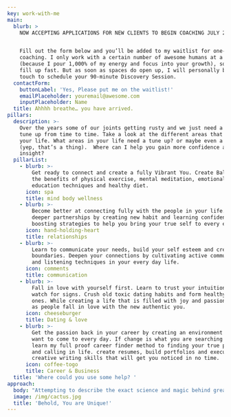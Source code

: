 ```yaml
---
key: work-with-me
main:
  blurb: >
    NOW ACCEPTING APPLICATIONS FOR NEW CLIENTS TO BEGIN COACHING JULY 2019. 


    Fill out the form below and you’ll be added to my waitlist for one-on-one
    coaching. I only work with a certain number of awesome humans at a time
    (because I pour 1,000% of my energy and focus into your growth), so spots
    fill up fast. But as soon as spaces do open up, I will personally be in
    touch to schedule your 90-minute Discovery Session.
  contactForm:
    buttonLabel: 'Yes, Please put me on the waitlist!'
    emailPlaceholder: youremail@awesome.com
    inputPlaceholder: Name
  title: Ahhhh breathe… you have arrived.
pillars:
  description: >-
    Over the years some of our joints getting rusty and we just need a little
    tune up from time to time. Take a look at the different areas that make up
    your life. What areas in your life need a tune up? or maybe even a tune down
    (yep, that’s a thing).  Where can I help you gain more confidence and
    insight? 
  pillarList:
    - blurb: >-
        Get ready to connect and create a fully Vibrant You. Create Balance with
        the benefits of physical exercise, mental meditation, emotional
        education techniques and healthy diet.
      icon: spa
      title: mind body wellness
    - blurb: >-
        Become better at connecting fully with the people in your life. Grow
        deeper partnerships by creating new habit and learning confidence
        boosting strategies to help you bring your true self to every encounter.
      icon: hand-holding-heart
      title: relationships
    - blurb: >-
        Learn to communicate your needs, build your self esteem and create
        boundaries. Deepen your connections by cultivating active communication
        and listening techniques in your every day life.
      icon: comments
      title: communication
    - blurb: >-
        Fall in love with yourself first. Learn to trust your intuition and
        watch for signs. Crush old toxic dating habits and form healthy new
        ones. While creating a life that is filled with joy and passion, watch
        as people fall in love with the new authentic you.
      icon: cheeseburger
      title: Dating & love
    - blurb: >-
        Get the passion back in your career by creating an environment that you
        want to come to every day. If change is what you are searching for,
        learn my full proof career finder method to finding your true passion
        and calling in life. create resumes, build portfolios and execute
        creative writing skills that will get you noticed in no time.
      icon: coffee-togo
      title: Career & Business
  title: 'Where could you use some help? '
approach:
  body: "Attempting to describe the exact science and magic behind great coaching presents a challenge because every coaching opportunity is new and wildly different.\_That’s because\_you\_are\_totally unique, and so are your dreams (and struggles).\_#truth.\n\nI don’t do store-bought, sauce-from-the-jar style coaching. I don’t have some one-size-fits-all program or set system that “guarantees” transformation.\n\nInstead,\_I do the only thing that ever actually works–having deep, powerful, honest coaching conversations\_with real people, who want real change.\n\nMy clients are smart, thoughtful, multi-dimensional humans who are committed to themselves and their journey.\_They are resourceful, creative, hard-working\_thinkers and feelers.\_They crave passion and purpose. They desire fulfilling relationships and careers. They know they want\_something more,\_and they’re super sick of living without it.\n\nIf you could use a little help navigating the path from where you are to where you want to be, now might be the perfect time to seek out some assistance.\_Life is hard enough, and you really don’t need to go it alone.\n\nFill out the form at the top or bottom of this page and you’ll be added to my waitlist for one-on-one coaching.\_I only work with a certain number of awesome humans at a time (because I pour 1,000% of my energy and focus into your growth), so spots fill up fast. But as soon as spaces do open up, I will personally be in touch to schedule your 90-minute Discovery Session."
  image: /img/cactus.jpg
  title: 'Behold, You are Unique!'
---
```


